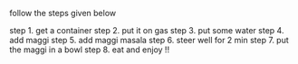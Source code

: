 follow the steps given below 

step 1. get a container
step 2. put it on gas
step 3. put some water 
step 4. add maggi 
step 5. add maggi masala
step 6. steer well for 2 min 
step 7. put the maggi in a bowl
step 8. eat and enjoy !!

